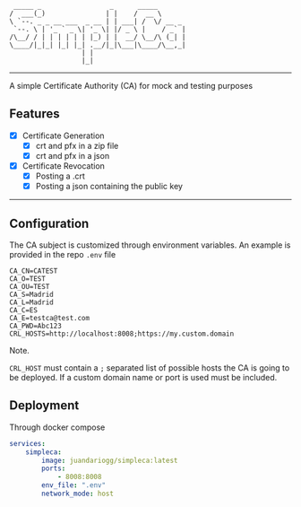 ```
 _____ _                 _      _____       
/  ___(_)               | |    /  __ \      
\ `--. _ _ __ ___  _ __ | | ___| /  \/ __ _ 
 `--. \ | '_ ` _ \| '_ \| |/ _ \ |    / _` |
/\__/ / | | | | | | |_) | |  __/ \__/\ (_| |
\____/|_|_| |_| |_| .__/|_|\___|\____/\__,_|
                  | |                       
                  |_|
```

---
A simple Certificate Authority (CA) for mock and testing purposes

## Features

- [x] Certificate Generation
  - [x] crt and pfx in a zip file
  - [x] crt and pfx in a json
- [x] Certificate Revocation
  - [x] Posting a .crt
  - [x] Posting a json containing the public key

---
## Configuration

The CA subject is customized through environment variables. An example is provided in the repo `.env` file

```env
CA_CN=CATEST
CA_O=TEST
CA_OU=TEST
CA_S=Madrid
CA_L=Madrid
CA_C=ES
CA_E=testca@test.com
CA_PWD=Abc123
CRL_HOSTS=http://localhost:8008;https://my.custom.domain
```

Note.

`CRL_HOST` must contain a `;` separated list of possible hosts the CA is going to be deployed. If a custom domain name or port is used must be included.

## Deployment

Through docker compose

```yml
services:
    simpleca:
        image: juandariogg/simpleca:latest
        ports:
            - 8008:8008
        env_file: ".env"
        network_mode: host
```